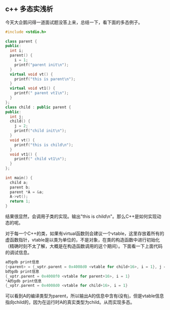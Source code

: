 

## c++ 多态实浅析
今天大企鹅问得一道面试题没答上来，总结一下，看下面的多态例子。
```cpp
#include <stdio.h>                                                                                                                                    
 
class parent {
public:
  int i;
  parent() {
    i = 1;
    printf("parent init\n");
  }
  virtual void vt() {
    printf("this is parent\n");
  }
  virtual void vt1() {
    printf(" parent vt1\n");
  }
};
class child : public parent {
public:
  int j;
  child() {
    j = 2;
    printf("child init\n");
  }
  void vt() {
    printf("this is child\n");
  }
  void vt1() {
    printf(" child vt1\n");
  }
};
 
int main() {
  child a;
  parent b;
  parent *A = &a;
  A->vt();
  return 1;
} 
```

结果很显然，会调用子类的实现。输出"this is child\n"。那么C++是如何实现动态的呢。

对于每一个C++的类，如果有virtual函数则会建议一个vtable，这里存放着所有的虚函数指针，vtable是以类为单位的，不是对象，在类的构造函数中进行初始化（精确时刻不太了解，大概是在构造函数调用的这个期间）。下面看一下上面代码的调试信息。

```cpp
a的gdb print信息
{<parent> = {_vptr.parent = 0x4008d0 <vtable for child+16>, i = 1}, j = 2}
b的gdb print信息
{_vptr.parent = 0x4008f0 <vtable for parent+16>, i = 1}
*A的gdb print信息
{_vptr.parent = 0x4008d0 <vtable for child+16>, i = 1}
```

可以看到A的编译类型为parent，所以输出A的信息中含有i没有j，但是vtable信息指向child的，因为在运行时A的真实类型为child。从而实现多态。
